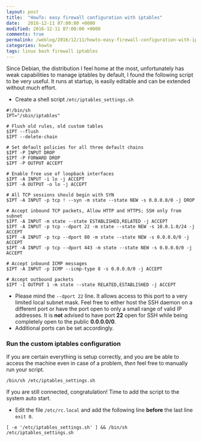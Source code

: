 ```yaml
---
layout: post
title:  "HowTo: easy firewall configuration with iptables"
date:   2016-12-11 07:00:00 +0000
modified: 2016-12-11 07:00:00 +0000 
comments: true
permalink: /weblog/2016/12/11/howto-easy-firewall-configuration-with-iptables/
categories: howto
tags: linux bash firewall iptables
---
```


Since Debian, the distribution I feel home at the most, unfortunately has weak capabilities to manage iptables by default, I found the following script to be very useful. It runs at startup, is easily editable and can be extended without much effort.

<!--more-->


 - Create a shell script `/etc/iptables_settings.sh`

```
#!/bin/sh
IPT="/sbin/iptables"

# Flush old rules, old custom tables
$IPT --flush
$IPT --delete-chain

# Set default policies for all three default chains
$IPT -P INPUT DROP
$IPT -P FORWARD DROP
$IPT -P OUTPUT ACCEPT

# Enable free use of loopback interfaces
$IPT -A INPUT -i lo -j ACCEPT
$IPT -A OUTPUT -o lo -j ACCEPT

# All TCP sessions should begin with SYN
$IPT -A INPUT -p tcp ! --syn -m state --state NEW -s 0.0.0.0/0 -j DROP

# Accept inbound TCP packets, Allow HTTP and HTTPS; SSH only from subnet
$IPT -A INPUT -m state --state ESTABLISHED,RELATED -j ACCEPT
$IPT -A INPUT -p tcp --dport 22 -m state --state NEW -s 10.0.1.0/24 -j ACCEPT
$IPT -A INPUT -p tcp --dport 80 -m state --state NEW -s 0.0.0.0/0 -j ACCEPT
$IPT -A INPUT -p tcp --dport 443 -m state --state NEW -s 0.0.0.0/0 -j ACCEPT

# Accept inbound ICMP messages
$IPT -A INPUT -p ICMP --icmp-type 8 -s 0.0.0.0/0 -j ACCEPT

# Accept outbound packets
$IPT -I OUTPUT 1 -m state --state RELATED,ESTABLISHED -j ACCEPT
```

 - Please mind the `--dport 22` line. It allows access to this port to a very limited local subnet mask. Feel free to either host the SSH daemon on a different port or have the port open to only a small range of valid IP addresses. It is **not** advised to have port **22** open for SSH while being completely open to the public **0.0.0.0/0**.
 - Additional ports can be set accordingly.

 
### Run the custom iptables configuration

If you are certain everything is setup correctly, and you are be able to access the machine even in case of a problem, *then* feel free to manually run your script.

```
/bin/sh /etc/iptables_settings.sh
```

If you are still connected, congratulation! Time to add the script to the system auto start.

 - Edit the file `/etc/rc.local` and add the following line **before** the last line `exit 0`.

```
[ -e '/etc/iptables_settings.sh' ] && /bin/sh /etc/iptables_settings.sh
```

 
